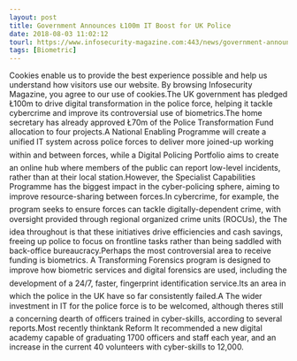 ```yaml
---
layout: post
title: Government Announces Ł100m IT Boost for UK Police
date: 2018-08-03 11:02:12
tourl: https://www.infosecurity-magazine.com:443/news/government-announces-100m-it-boost/
tags: [Biometric]
---
```

Cookies enable us to provide the best experience possible and help us understand how visitors use our website. By browsing Infosecurity Magazine, you agree to our use of cookies.The UK government has pledged Ł100m to drive digital transformation in the police force, helping it tackle cybercrime and improve its controversial use of biometrics.The home secretary has already approved Ł70m of the Police Transformation Fund allocation to four projects.A National Enabling Programme will create a unified IT system across police forces to deliver more joined-up working within and between forces, while a Digital Policing Portfolio aims to create an online hub where members of the public can report low-level incidents, rather than at their local station.However, the Specialist Capabilities Programme has the biggest impact in the cyber-policing sphere, aiming to improve resource-sharing between forces.In cybercrime, for example, the program seeks to ensure forces can tackle digitally-dependent crime, with oversight provided through regional organized crime units (ROCUs), the The idea throughout is that these initiatives drive efficiencies and cash savings, freeing up police to focus on frontline tasks rather than being saddled with back-office bureaucracy.Perhaps the most controversial area to receive funding is biometrics. A Transforming Forensics program is designed to improve how biometric services and digital forensics are used, including the development of a 24/7, faster, fingerprint identification service.Its an area in which the police in the UK have so far consistently failed.A The wider investment in IT for the police force is to be welcomed, although theres still a concerning dearth of officers trained in cyber-skills, according to several reports.Most recently thinktank Reform It recommended a new digital academy capable of graduating 1700 officers and staff each year, and an increase in the current 40 volunteers with cyber-skills to 12,000.